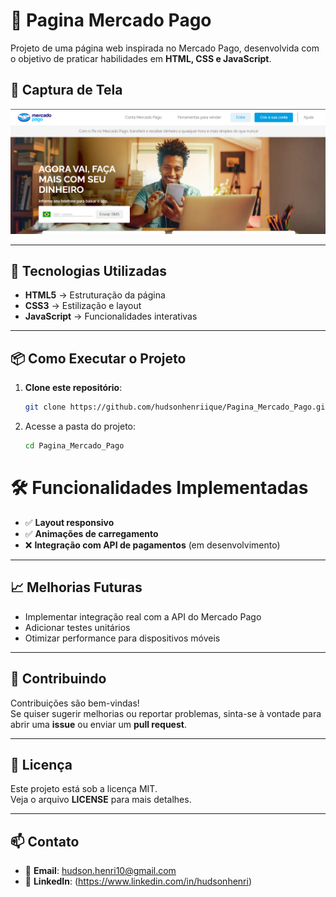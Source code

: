
# 🏦 Pagina Mercado Pago

Projeto de uma página web inspirada no Mercado Pago, desenvolvida com o objetivo de praticar habilidades em **HTML, CSS e JavaScript**.

## 📸 Captura de Tela

![Captura de Tela do Projeto](screenshot.PNG)

---

## 🚀 Tecnologias Utilizadas

- **HTML5** → Estruturação da página  
- **CSS3** → Estilização e layout  
- **JavaScript** → Funcionalidades interativas  

---

## 📦 Como Executar o Projeto

1. **Clone este repositório**:
   ```bash
   git clone https://github.com/hudsonhenriique/Pagina_Mercado_Pago.git
   ```

2. Acesse a pasta do projeto:
   ```bash
   cd Pagina_Mercado_Pago
   ```
# 🛠️ Funcionalidades Implementadas

- ✅ **Layout responsivo**  
- ✅ **Animações de carregamento**  
- ❌ **Integração com API de pagamentos** (em desenvolvimento)  

---

## 📈 Melhorias Futuras

- Implementar integração real com a API do Mercado Pago  
- Adicionar testes unitários  
- Otimizar performance para dispositivos móveis  

---

## 🤝 Contribuindo

Contribuições são bem-vindas!  
Se quiser sugerir melhorias ou reportar problemas, sinta-se à vontade para abrir uma **issue** ou enviar um **pull request**.  

---

## 📄 Licença

Este projeto está sob a licença MIT.  
Veja o arquivo **LICENSE** para mais detalhes.  

---

## 📫 Contato

- 📧 **Email**: hudson.henri10@gmail.com 
- 💼 **LinkedIn**: (https://www.linkedin.com/in/hudsonhenri)  
